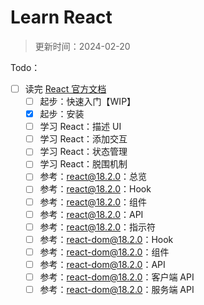 # Learn React

> 更新时间：2024-02-20

Todo：
- [ ] 读完 [React 官方文档](https://zh-hans.react.dev/)
  - [ ] 起步：快速入门【WIP】
  - [x] 起步：安装
  - [ ] 学习 React：描述 UI
  - [ ] 学习 React：添加交互
  - [ ] 学习 React：状态管理
  - [ ] 学习 React：脱围机制
  - [ ] 参考：react@18.2.0：总览
  - [ ] 参考：react@18.2.0：Hook
  - [ ] 参考：react@18.2.0：组件
  - [ ] 参考：react@18.2.0：API
  - [ ] 参考：react@18.2.0：指示符
  - [ ] 参考：react-dom@18.2.0：Hook
  - [ ] 参考：react-dom@18.2.0：组件
  - [ ] 参考：react-dom@18.2.0：API
  - [ ] 参考：react-dom@18.2.0：客户端 API
  - [ ] 参考：react-dom@18.2.0：服务端 API
